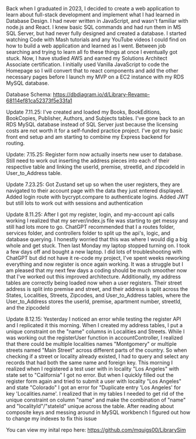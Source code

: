 Back when I graduated in 2023, I decided to create a web application to learn about full-stack development and implement what I had learned in Database Design. I had never written in JavaScript, and wasn't familiar with node.js and React. I knew basic SQL commands and had run them in MS SQL Server, but had never fully designed and created a database. I started watching Code with Mash tutorials and any YouTube videos I could find on how to build a web application and learned as I went. Between job searching and trying to learn all fo these things at once I eventually got stuck. Now, I have studied AWS and earned my Solutions Architect Associate certification. I initially used Vanilla JavaScript to code the Homepage so I will convert that to react components and add the other necessary pages before I launch my MVP on a EC2 instance with my RDS MySQL database.

Database Schema: https://dbdiagram.io/d/Library-Revamp-68114ef81ca52373f5e33fa1

Update 7.11.25:
I've created and loaded my Books, BookEditions, BookCopies, Publisher, Authors, and Subjects tables.
I've gone back to an RDS MySQL database instead of SQL Server just because the licensing costs are not worth it for a self-funded practice project.
I've got my basic front end setup and am starting to combine my Express backend for routing.

Update: 7.15.25:
Register form now actually inserts new user to database. Still need to work out inserting the address pieces into each of their respective table and linking the userId, premise,
streetId, and zipcodeId in User_to_Address table.

Update 7.23.25:
Got Zustand set up so when the user registers, they are navigated to their account page with the data they just entered displayed. Added
login route with bycrypt.compare to authenticate logins. Added JWT but still lots to work out with sessions and authentication

Update 8.11.25:
After I got my register, login, and my-account api calls working I realized that my server/index.js file was starting to get messy and still had lots more to go. ChatGPT recommended that I a routes folder, services folder, and controllers folder to split up the api's, logic, and database querying. I honestly worried that this was where I would dig a big whole and get stuck. Then last Monday my laptop stopped turning on. I took a few days off and bought a new laptop. I did lots of troubleshooting with ChatGPT but did not have it re-code my project, I've spent weeks reworking everything and now register is once again working. It was a struggle but I am pleased that my next few days a coding should be much smoother now that I've worked out this improved architecture.
Additionally, my address tables are correctly being loaded now when a user registers. Their street address is split into premise and street, and their address is split across the States, Localities, Streets, Zipcodes, and User_to_Address tables, where the User_to_Address stores the userId, premise, apartment number, streetId, and the zipcodeId

Update 8.12.15:
Yesterday I noticed an error while testing the register API and I replicated it this morning. When I created my address tables, I put a unique constraint on the "name" columns in Localities and Streets. While I was working out the registerUser function in accountController, I realized that there could be multiple localities names "Montgomery" or multiple streets named "Main Street" across different parts of the country. So when checking if a street or locality already existed, I had to query and select any records that had both the same name and foreign key. This morning I realized when I registered a test user with in locality "Los Angeles" with state set to "California" I got no error. But when I quickly filled out the register form again and tried to submit a user with locality "Los Angeles" and state "Colorado" I got an error for "Duplicate entry 'Los Angeles' for key 'Localities.name'. I realized that in my tables I needed to get rid of the unique constraint on column "name" and make the combination of "name" and "localityId"/"stateId" unique across the table. After reading about composite keys and messing around in MySQL workbench I figured out how to change my indexes to fix this issue



You can view my inital repo here: https://github.com/mquigs00/LibrarySim
